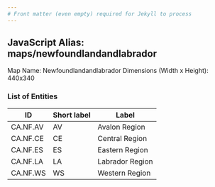 ```yaml
---
# Front matter (even empty) required for Jekyll to process
---
```


## JavaScript Alias: maps/newfoundlandandlabrador

Map Name: Newfoundlandandlabrador
Dimensions (Width x Height): 440x340





### List of Entities

ID | Short label | Label
---|---|---|
CA.NF.AV|AV|Avalon Region
CA.NF.CE|CE|Central Region
CA.NF.ES|ES|Eastern Region
CA.NF.LA|LA|Labrador Region
CA.NF.WS|WS|Western Region

